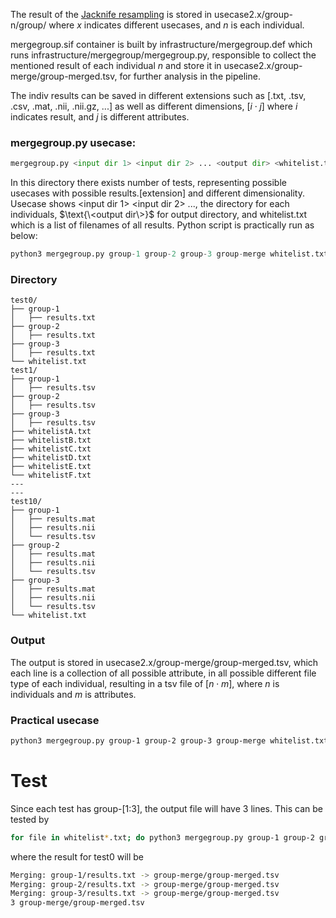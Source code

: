 The result of the [Jacknife resampling](https://en.wikipedia.org/wiki/Jackknife_resampling) is stored in usecase2.x/group-n/group/ where $x$ indicates different usecases, and $n$ is each individual.

$\text{mergegroup.sif}$ container is built by $\text{infrastructure/mergegroup.def}$ which runs $\text{infrastructure/mergegroup/mergegroup.py}$, responsible to collect the mentioned result of each individual $n$ and store it in $\text{usecase2.x/group-merge/group-merged.tsv}$, for further analysis in the pipeline. 

The indiv results can be saved in different extensions such as $\text{[.txt, .tsv, .csv, .mat, .nii, .nii.gz, ...]}$ as well as different dimensions, $[i \cdot j]$ where $i$ indicates result, and $j$ is different attributes.

### mergegroup.py usecase:

```python
mergegroup.py <input dir 1> <input dir 2> ... <output dir> <whitelist.txt>
```

In this directory there exists number of tests, representing possible usecases with possible results.[extension] and different dimensionality. Usecase shows
$\text{<input dir 1> <input dir 2> ...}$, the directory for each individuals, $\text{\<output dir\>}$ for output directory, and $\text{whitelist.txt}$ which is a list of filenames of all results. 
Python script is practically run as below:

```python
python3 mergegroup.py group-1 group-2 group-3 group-merge whitelist.txt
```
### Directory
```
test0/
├── group-1 
│   ├── results.txt
├── group-2
│   ├── results.txt
├── group-3
│   ├── results.txt
└── whitelist.txt
test1/
├── group-1 
│   ├── results.tsv
├── group-2
│   ├── results.tsv
├── group-3
│   ├── results.tsv
├── whitelistA.txt
├── whitelistB.txt
├── whitelistC.txt
├── whitelistD.txt
├── whitelistE.txt
└── whitelistF.txt
---
---
test10/
├── group-1 
│   ├── results.mat
│   ├── results.nii
│   └── results.tsv
├── group-2
│   ├── results.mat
│   ├── results.nii
│   └── results.tsv
├── group-3
│   ├── results.mat
│   ├── results.nii
│   └── results.tsv
└── whitelist.txt
```
### Output
The output is stored in usecase2.x/group-merge/group-merged.tsv, which each line is a collection of all possible attribute, in all possible different file type of each individual, resulting in a tsv file of $[n \cdot m]$, where $n$ is individuals and $m$ is attributes. 
### Practical usecase
```bash
python3 mergegroup.py group-1 group-2 group-3 group-merge whitelist.txt
```
# Test
Since each test has group-[1:3], the output file will have 3 lines. This can be tested by 
```bash
for file in whitelist*.txt; do python3 mergegroup.py group-1 group-2 group-3 group-merge "$file"; wc -l group-merge/group-merged.tsv; done
```
where the result for test0 will be 
```bash
Merging: group-1/results.txt -> group-merge/group-merged.tsv
Merging: group-2/results.txt -> group-merge/group-merged.tsv
Merging: group-3/results.txt -> group-merge/group-merged.tsv
3 group-merge/group-merged.tsv
```
